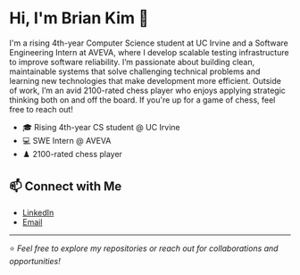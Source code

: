# Hi, I'm Brian Kim 👋

I'm a rising 4th-year Computer Science student at UC Irvine and a Software Engineering Intern at AVEVA, where I develop scalable testing infrastructure to improve software reliability. I’m passionate about building clean, maintainable systems that solve challenging technical problems and learning new technologies that make development more efficient. Outside of work, I’m an avid 2100-rated chess player who enjoys applying strategic thinking both on and off the board. If you're up for a game of chess, feel free to reach out!

- 🎓 Rising 4th-year CS student @ UC Irvine  
- 💻 SWE Intern @ AVEVA  
- ♟️ 2100-rated chess player  


## 📫 Connect with Me
- [LinkedIn](https://www.linkedin.com/in/brianbnkim/)  
- [Email](mailto:bkim3164@gmail.com)  

---

⭐ *Feel free to explore my repositories or reach out for collaborations and opportunities!*
